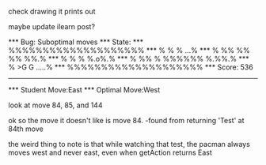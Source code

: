 check drawing it prints out

maybe update ilearn post?

***     Bug: Suboptimal moves
***     State:
***     %%%%%%%%%%%%%%%%%%%%
***     %      %    %   ...%
***     % %%   %%  %%   %%.%
***     % %  %        %.o%.%
***     % %% % %%%%%% %.%%.%
***     %        >G G .....%
***     %%%%%%%%%%%%%%%%%%%%
***     Score: 536
***
***     Student Move:East
***     Optimal Move:West

look at move 84, 85, and 144

ok so the move it doesn't like is move 84.
	-found from returning 'Test' at 84th move

the weird thing to note is that while watching that test, the pacman always moves west and never east, even when getAction returns East